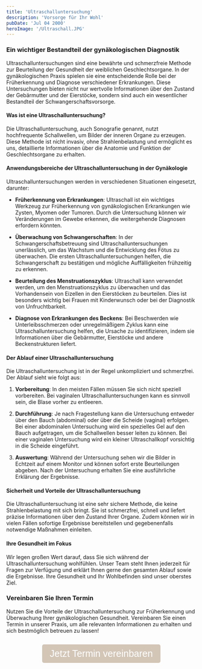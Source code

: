 ```yaml
---
title: 'Ultraschalluntersuchung'
description: 'Vorsorge für Ihr Wohl'
pubDate: 'Jul 04 2000'
heroImage: '/Ultraschall.JPG'
---
```

### Ein wichtiger Bestandteil der gynäkologischen Diagnostik

Ultraschalluntersuchungen sind eine bewährte und schmerzfreie Methode zur Beurteilung der Gesundheit der weiblichen Geschlechtsorgane. In der gynäkologischen Praxis spielen sie eine entscheidende Rolle bei der Früherkennung und Diagnose verschiedener Erkrankungen. Diese Untersuchungen bieten nicht nur wertvolle Informationen über den Zustand der Gebärmutter und der Eierstöcke, sondern sind auch ein wesentlicher Bestandteil der Schwangerschaftsvorsorge.

#### Was ist eine Ultraschalluntersuchung?

Die Ultraschalluntersuchung, auch Sonografie genannt, nutzt hochfrequente Schallwellen, um Bilder der inneren Organe zu erzeugen. Diese Methode ist nicht invasiv, ohne Strahlenbelastung und ermöglicht es uns, detaillierte Informationen über die Anatomie und Funktion der Geschlechtsorgane zu erhalten.

#### Anwendungsbereiche der Ultraschalluntersuchung in der Gynäkologie

Ultraschalluntersuchungen werden in verschiedenen Situationen eingesetzt, darunter:

- **Früherkennung von Erkrankungen**: Ultraschall ist ein wichtiges Werkzeug zur Früherkennung von gynäkologischen Erkrankungen wie Zysten, Myomen oder Tumoren. Durch die Untersuchung können wir Veränderungen im Gewebe erkennen, die weitergehende Diagnosen erfordern könnten.

- **Überwachung von Schwangerschaften**: In der Schwangerschaftsbetreuung sind Ultraschalluntersuchungen unerlässlich, um das Wachstum und die Entwicklung des Fötus zu überwachen. Die ersten Ultraschalluntersuchungen helfen, die Schwangerschaft zu bestätigen und mögliche Auffälligkeiten frühzeitig zu erkennen.

- **Beurteilung des Menstruationszyklus**: Ultraschall kann verwendet werden, um den Menstruationszyklus zu überwachen und das Vorhandensein von Eizellen in den Eierstöcken zu beurteilen. Dies ist besonders wichtig bei Frauen mit Kinderwunsch oder bei der Diagnostik von Unfruchtbarkeit.

- **Diagnose von Erkrankungen des Beckens**: Bei Beschwerden wie Unterleibsschmerzen oder unregelmäßigem Zyklus kann eine Ultraschalluntersuchung helfen, die Ursache zu identifizieren, indem sie Informationen über die Gebärmutter, Eierstöcke und andere Beckenstrukturen liefert.

#### Der Ablauf einer Ultraschalluntersuchung

Die Ultraschalluntersuchung ist in der Regel unkompliziert und schmerzfrei. Der Ablauf sieht wie folgt aus:

1. **Vorbereitung**: In den meisten Fällen müssen Sie sich nicht speziell vorbereiten. Bei vaginalen Ultraschalluntersuchungen kann es sinnvoll sein, die Blase vorher zu entleeren.

2. **Durchführung**: Je nach Fragestellung kann die Untersuchung entweder über den Bauch (abdominal) oder über die Scheide (vaginal) erfolgen. Bei einer abdominalen Untersuchung wird ein spezielles Gel auf den Bauch aufgetragen, um die Schallwellen besser leiten zu können. Bei einer vaginalen Untersuchung wird ein kleiner Ultraschallkopf vorsichtig in die Scheide eingeführt.

3. **Auswertung**: Während der Untersuchung sehen wir die Bilder in Echtzeit auf einem Monitor und können sofort erste Beurteilungen abgeben. Nach der Untersuchung erhalten Sie eine ausführliche Erklärung der Ergebnisse.

#### Sicherheit und Vorteile der Ultraschalluntersuchung

Die Ultraschalluntersuchung ist eine sehr sichere Methode, die keine Strahlenbelastung mit sich bringt. Sie ist schmerzfrei, schnell und liefert präzise Informationen über den Zustand Ihrer Organe. Zudem können wir in vielen Fällen sofortige Ergebnisse bereitstellen und gegebenenfalls notwendige Maßnahmen einleiten.

#### Ihre Gesundheit im Fokus

Wir legen großen Wert darauf, dass Sie sich während der Ultraschalluntersuchung wohlfühlen. Unser Team steht Ihnen jederzeit für Fragen zur Verfügung und erklärt Ihnen gerne den gesamten Ablauf sowie die Ergebnisse. Ihre Gesundheit und Ihr Wohlbefinden sind unser oberstes Ziel.

### Vereinbaren Sie Ihren Termin

Nutzen Sie die Vorteile der Ultraschalluntersuchung zur Früherkennung und Überwachung Ihrer gynäkologischen Gesundheit. Vereinbaren Sie einen Termin in unserer Praxis, um alle relevanten Informationen zu erhalten und sich bestmöglich betreuen zu lassen!

<div style="display: flex; justify-content: center; align-items: center; flex-direction: column">
  <p>
    <a href="/termine">
      <button style="font-size: 25px; padding: 10px 20px; background-color: #d3c6b7; color: white; border: none; border-radius: 5px; cursor: pointer;">
        Jetzt Termin vereinbaren
      </button>
    </a>
  </p>
</div>
